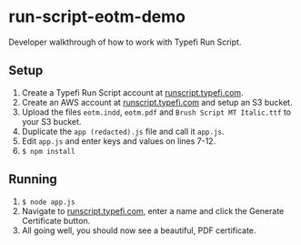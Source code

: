# run-script-eotm-demo

Developer walkthrough of how to work with Typefi Run Script.

## Setup

1. Create a Typefi Run Script account at [runscript.typefi.com](https://runscript.typefi.com).
2. Create an AWS account at [runscript.typefi.com](https://aws.amazon.com) and setup an S3 bucket.
3. Upload the files `eotm.indd`, `eotm.pdf` and `Brush Script MT Italic.ttf` to your S3 bucket.
4. Duplicate the `app (redacted).js` file and call it `app.js`.
5. Edit `app.js` and enter keys and values on lines 7-12.
6. `$ npm install`

## Running

1. `$ node app.js`
2. Navigate to [runscript.typefi.com](http://localhost:3000/app.html), enter a name and click the Generate Certificate button.
3. All going well, you should now see a beautiful, PDF certificate.
